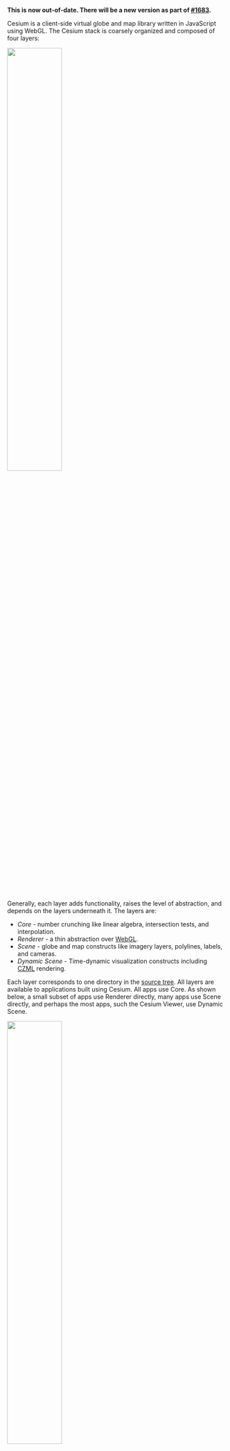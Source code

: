 **This is now out-of-date.  There will be a new version as part of [#1683](https://github.com/AnalyticalGraphicsInc/cesium/issues/1683).**

<!-- More links to specific parts of the reference documentation and Sandbox -->

Cesium is a client-side virtual globe and map library written in JavaScript using WebGL.  The Cesium stack is coarsely organized and composed of four layers:

<img src="architectureFigures/clientStack.png" width="50%" />

Generally, each layer adds functionality, raises the level of abstraction, and depends on the layers underneath it.  The layers are:
* _Core_ - number crunching like linear algebra, intersection tests, and interpolation.
* _Renderer_ - a thin abstraction over [WebGL](http://www.khronos.org/webgl/).
* _Scene_ - globe and map constructs like imagery layers, polylines, labels, and cameras.
* _Dynamic Scene_ - Time-dynamic visualization constructs including [CZML](CZML-Guide) rendering.

Each layer corresponds to one directory in the [source tree](https://github.com/AnalyticalGraphicsInc/cesium/tree/master/Source).  All layers are available to applications built using Cesium.  All apps use Core.  As shown below, a small subset of apps use Renderer directly, many apps use Scene directly, and perhaps the most apps, such the Cesium Viewer, use Dynamic Scene.

<img src="architectureFigures/invertedPyramid.png" width="50%" />

The following sections provide an overview of each layer.  For details on specific types, see the [reference documentation](http://cesiumjs.org/Documentation/).  For editable example code, see the [Sandbox](http://cesiumjs.org/Sandbox/Examples/Sandbox/).

<div id="core">
## Core

<img src="architectureFigures/core.png" width="30%" align="right" />

Core is the lowest layer in Cesium, and contains low-level, widely-used functions mostly related to math.  Examples include:
* Matrices, vectors, and quaternions.
* Transformations, such as cartographic to Cartesian.
* Map projections, such as Mercator and Equidistant Cylindrical.
* Sun position.
* Julian dates.
* Splines for interpolating position and orientation.
* Geometric routines like triangulation, subdivision surfaces, vertex cache optimization, and computing ellipse boundary points.

For example, the following code converts a cartographic point on the WGS84 ellipsoid at (0.0, 0.0), in radians, to Cartesian, that is, it converts from longitude/latitude to xyz:
```javascript
var ellipsoid = Ellipsoid.WGS84;
var p = ellipsoid.cartographicToCartesian(new Cartographic(0.0, 0.0));
```
The example below computes boundary points for an ellipse defined by a center point, two radii, and a bearing angle, on the WGS84 ellipsoid.
```javascript
var ellipsoid = Ellipsoid.WGS84;
var center = ellipsoid.cartographicToCartesian(new Cartographic(0.0, 0.0));
var bearing = CesiumMath.toRadians(60.0); // Cesium uses radians everywhere.
var positions = Shapes.computeEllipseBoundary(ellipsoid, center, 500000.0, 300000.0, bearing);
```

<div id="renderer">
## Renderer

See [Graphics Tech in Cesium - Renderer Architecture](http://cesiumjs.org/2015/05/15/Graphics-Tech-in-Cesium-Architecture/).

<div id="scene">
## Scene

<img src="architectureFigures/scene.png" width="30%" align="right" />

Scene builds on Core and Renderer to provide relativity high-level map and globe constructs, including:
* 3D globe, 2D map, and 2.5D columbus view all with one API.
* Streaming high-resolution imagery from multiple sources, including Bing Maps, Esri ArcGIS MapServer, OpenStreetMap, and Web Map Service (WMS).
* Polylines, polygons, billboards, labels, ellipsoids, and sensors.
* Materials that describe appearance.
* Cameras that control the view and respond to input.
* Animations that change properties over time.

<p align="center">
<img src="architectureFigures/sceneOverview.png" />
</p>

Scene represents all the graphical objects and state for canvas; there is a one-to-one relationship between a scene and a canvas:
```javascript
var scene = new Scene(document.getElementById("canvas"));
```
A scene can be 3D, 2D, or columbus view.  A scene can morph between these views with one line of code.

Primitives are objects added to the scene that are drawn.  Their implementation uses Renderer to make WebGL calls.  `Scene.render` has three major steps:
* Initialization: Sets the state of the current frame.
* Update: Primitives sync their state with Renderer resources such as vertex buffer and textures.
* Render: Issue draw calls for each primitive.

```javascript
(function tick() {
    scene.initializeFrame();
    // Insert app-specific animation code here.
    scene.render();
    requestAnimationFrame(tick);
}());
```
The `CentralBody` primitive represents the globe (in a future Cesium version, any central body such as the Moon and Mars will be supported).  High-resolution imagery from various servers is added using tile imagery providers.
```javascript
var layers = centralBody.getImageryLayers();
var newLayer = layers.addImageryProvider(new OpenStreetMapImageryProvider({
    url : 'http://otile1.mqcdn.com/tiles/1.0.0/osm/',
    proxy : new DefaultProxy('/proxy/')
});
newLayer.alpha = 0.5;
```
Materials represent the appearance of an object.  Currently, they can be applied to polygons and sensors.  Loosely speaking, materials are implemented as a GLSL shader function and a set of uniforms.
```javascript
polygon.material = Material.fromType(scene.getContext(), 'Stripe');
```
There are many built-in materials, and new ones can be scripted using [[Fabric]], a JSON schema, and GLSL.

Camera represents the view into the virtual world.  Ultimately, it creates a view matrix that transforms from world to eye coordinates.  Camera can be manipulated directly, but is most often updated via the `CameraController` for common tasks. The camera is modified automatically based on mouse or touch input by the scene's `ScreenSpaceCameraController`.

<div id="dynamicscene">
## Dynamic Scene

<img src="architectureFigures/dynamicScene.png" width="30%" align="right" />

Dynamic Scene builds on top of the previous three layers to enable data-driven visualization, primarily via the processing of CZML, a new JSON based schema for describing a time-dynamic graphical scene.

Rather than manually update primitives every frame, Dynamic Scene allows us to load or stream our data into a collection of high-level `DynamicObject`s, which are then rendered using Visualizers.  A single update call is all that's required to update the entire scene to a new time.

The code below is all that's needed to load and visualize any non-streaming CZML document into any Cesium based application.

```javascript
//Create a scene
var scene = new Scene(document.getElementById("canvas"));
//Create a DynamicObjectCollection to contain the objects from CZML
var dynamicObjectCollection = new DynamicObjectCollection();
//Create the standard CZML visualizer collection
var visualizers = VisualizerCollection.createCzmlStandardCollection(scene, dynamicObjectCollection);
//Create a Clock object to drive time.
var clock = new Clock();
//Download and parse a CZML file asynchronously
var czmlUrl = 'http://cesiumjs.org/someFile.czml';
getJson(czmlUrl).then(function(czml) {
    //Process the CZML, which populates the collection with DynamicObjects
    processCzml(czml, dynamicObjectCollection, czmlUrl);
    //Figure out the time span of the data
    var availability = dynamicObjectCollection.computeAvailability();
    clock.startTime = availability.start;
    clock.stopTime = availability.stop;
});
```
After the initial set-up, we call `update` in our `requestAnimationFrame` callback.

```javascript
var currentTime = clock.tick();
visualizers.update(currentTime);
```

While the above example is only nine lines of code ignoring comments, there's obviously a lot of work being done under-the-hood to parse and visualize the data.  There's also plenty of room for extending and customizing behavior for each use case.  The primary concept not seen in the above code is `DynamicObject`, which are created by the call to `processCzml` and populate the `dynamicObjectCollection`.  These object in turn, contain instances of `DynamicProperty`, which map to a CZML standard object and in most cases have a direct analogue to a Cesium primitive, e.g., `Billboard`.  For example, the code below gets all of the objects in the collection, sees if they have a `DynamicBillboard` instance with a `DynamicProperty` indicating scale, and retrieves the scale value for the current time.

```javascript
var dynamicObjects = dynamicObjectCollection.getObjects();
for (var i = 0, len = dynamicObjects.length; i < len; i++) {
    var dynamicBillboard = dynamicObject[i].billboard;
    if (typeof dynamicBillboard !== 'undefined') {
        var scale = dynamicBillboard.scale;
        if (typeof scale !=== 'undefined') {
            var currentScale = scale.getValue(currentTime);
        }
    }
}
```
Even though the above code isn't very useful on it's own, it's easy to see how an object could be written which maintains a `BillboardCollection` primitive that mirrors the data in the `dynamicObjectCollection` at a given time; in fact this is exactly what `DynamicBillboardVisualizer` does and it is a member of the standard `VisualizerCollection` created by the method of a similar name in the first example.

A full overview of CZML, including its structure and schema, as well as an in-depth overview of the Cesium client-side implementation, can be found in the [[CZML Guide]].